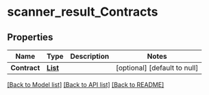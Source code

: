 # scanner_result_Contracts
## Properties

| Name | Type | Description | Notes |
|------------ | ------------- | ------------- | -------------|
| **Contract** | [**List**](scanner_result_Contracts_Contract_inner.md) |  | [optional] [default to null] |

[[Back to Model list]](../README.md#documentation-for-models) [[Back to API list]](../README.md#documentation-for-api-endpoints) [[Back to README]](../README.md)


